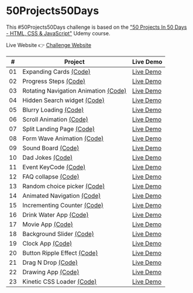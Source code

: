 # 50Projects50Days

This #50Projects50Days challenge is based on the ["50 Projects In 50 Days - HTML, CSS & JavaScript"](https://www.udemy.com/course/50-projects-50-days/) Udemy course.

Live Website 👉 [Challenge Website](https://geraldelorm.github.io/50projects50days/)

|  #  | Project                                                                                                                      | Live Demo                                                                                          |
| :-: | ---------------------------------------------------------------------------------------------------------------------------- | -------------------------------------------------------------------------------------------------- |
| 01  | Expanding Cards [(Code)](https://github.com/geraldelorm/50projects50days/tree/main/Day-01-expanding-cards)                   | [Live Demo](https://geraldelorm.github.io/50projects50days/Day-01-expanding-cards/index.html)      |
| 02  | Progress Steps [(Code)](https://github.com/geraldelorm/50projects50days/tree/main/Day-02-progress-steps)                     | [Live Demo](https://geraldelorm.github.io/50projects50days/Day-02-progress-steps/index.html)       |
| 03  | Rotating Navigation Animation [(Code)](https://github.com/geraldelorm/50projects50days/tree/main/Day-03-rotating-navigation) | [Live Demo](https://geraldelorm.github.io/50projects50days/Day-03-rotating-navigation/index.html)  |
| 04  | Hidden Search widget [(Code)](https://github.com/geraldelorm/50projects50days/tree/main/Day-04-hidden-search-widget)         | [Live Demo](https://geraldelorm.github.io/50projects50days/Day-04-hidden-search-widget/index.html) |
| 05  | Blurry Loading [(Code)](https://github.com/geraldelorm/50projects50days/tree/main/Day-05-blurry-loading)                     | [Live Demo](https://geraldelorm.github.io/50projects50days/Day-05-blurry-loading/index.html)       |
| 06  | Scroll Animation [(Code)](https://github.com/geraldelorm/50projects50days/tree/main/Day-06-scroll-animation)                 | [Live Demo](https://geraldelorm.github.io/50projects50days/Day-06-scroll-animation/index.html)     |
| 07  | Split Landing Page [(Code)](https://github.com/geraldelorm/50projects50days/tree/main/Day-7-split-landing-page)              | [Live Demo](https://geraldelorm.github.io/50projects50days/Day-7-split-landing-page/index.html)    |
| 08  | Form Wave Animation [(Code)](https://github.com/geraldelorm/50projects50days/tree/main/Day-08-form-wave-animation)           | [Live Demo](https://geraldelorm.github.io/50projects50days/Day-08-form-wave-animation/index.html)  |
| 09  | Sound Board [(Code)](https://github.com/geraldelorm/50projects50days/tree/main/Day-09-sound-board)                           | [Live Demo](https://geraldelorm.github.io/50projects50days/Day-09-sound-board/index.html)          |
| 10  | Dad Jokes [(Code)](https://github.com/geraldelorm/50projects50days/tree/main/Day-10-dad-jokes)                               | [Live Demo](https://geraldelorm.github.io/50projects50days/Day-10-dad-jokes/index.html)            |
| 11  | Event KeyCode [(Code)](https://github.com/geraldelorm/50projects50days/tree/main/Day-11-event-keycodes)                      | [Live Demo](https://geraldelorm.github.io/50projects50days/Day-11-event-keycodes/index.html)       |
| 12  | FAQ collapse [(Code)](https://github.com/geraldelorm/50projects50days/tree/main/Day-12-faq-collapse)                         | [Live Demo](https://geraldelorm.github.io/50projects50days/Day-12-faq-collapse/index.html)         |
| 13  | Random choice picker [(Code)](https://github.com/geraldelorm/50projects50days/tree/main/Day-13-random-choice-picker)         | [Live Demo](https://geraldelorm.github.io/50projects50days/Day-13-random-choice-picker/index.html) |
| 14  | Animated Navigation [(Code)](https://github.com/geraldelorm/50projects50days/tree/main/Day-14-animated-navigation)           | [Live Demo](https://geraldelorm.github.io/50projects50days/Day-14-animated-navigation/index.html)  |
| 15  | Incrementing Counter [(Code)](https://github.com/geraldelorm/50projects50days/tree/main/Day-15-incrementing-counter)         | [Live Demo](https://geraldelorm.github.io/50projects50days/Day-15-incrementing-counter/index.html) |
| 16  | Drink Water App [(Code)](https://github.com/geraldelorm/50projects50days/tree/main/Day-16-drink-water)                       | [Live Demo](https://geraldelorm.github.io/50projects50days/Day-16-drink-water/index.html)          |
| 17  | Movie App [(Code)](https://github.com/geraldelorm/50projects50days/tree/main/Day-17-movie-app)                               | [Live Demo](https://geraldelorm.github.io/50projects50days/Day-17-movie-app/index.html)            |
| 18  | Background Slider [(Code)](https://github.com/geraldelorm/50projects50days/tree/main/Day-18-background-slider)               | [Live Demo](https://geraldelorm.github.io/50projects50days/Day-18-background-slider/index.html)    |
| 19  | Clock App [(Code)](https://github.com/geraldelorm/50projects50days/tree/main/Day-19-theme-clock)                             | [Live Demo](https://geraldelorm.github.io/50projects50days/Day-19-theme-clock/index.html)          |
| 20  | Button Ripple Effect [(Code)](https://github.com/geraldelorm/50projects50days/tree/main/Day-20-ripple-effect)                | [Live Demo](https://geraldelorm.github.io/50projects50days/Day-20-ripple-effect/index.html)        |
| 21  | Drag N Drop [(Code)](https://github.com/geraldelorm/50projects50days/tree/main/Day-21-drag-drop)                             | [Live Demo](https://geraldelorm.github.io/50projects50days/Day-21-drag-drop/index.html)            |
| 22  | Drawing App [(Code)](https://github.com/geraldelorm/50projects50days/tree/main/Day-22-drawing-app)                           | [Live Demo](https://geraldelorm.github.io/50projects50days/Day-22-drawing-app/index.html)          |
| 23  | Kinetic CSS Loader [(Code)](https://github.com/geraldelorm/50projects50days/tree/main/Day-23-kinetic-loader)                 | [Live Demo](https://geraldelorm.github.io/50projects50days/Day-23-kinetic-loader/index.html)       |
